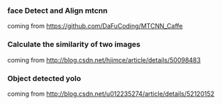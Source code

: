 ### face Detect and Align mtcnn
coming from https://github.com/DaFuCoding/MTCNN_Caffe


### Calculate the similarity of two images
coming from http://blog.csdn.net/hjimce/article/details/50098483

### Object detected yolo
coming from http://blog.csdn.net/u012235274/article/details/52120152
